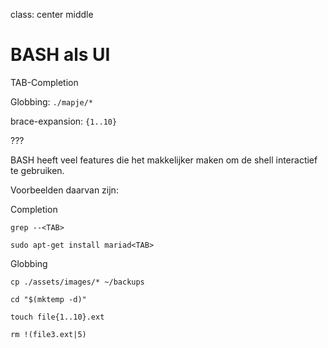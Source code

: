class: center middle

# BASH als UI

TAB-Completion

Globbing: `./mapje/*`

brace-expansion: `{1..10}`

???

BASH heeft veel features die het makkelijker maken om de shell interactief te gebruiken.

Voorbeelden daarvan zijn:

Completion

```
grep --<TAB>

sudo apt-get install mariad<TAB>
```

Globbing

```
cp ./assets/images/* ~/backups

cd "$(mktemp -d)"

touch file{1..10}.ext

rm !(file3.ext|5)
```


